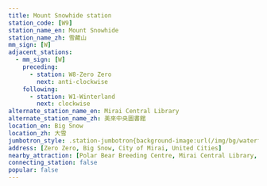 ```yaml
---
title: Mount Snowhide station
station_code: [W9]
station_name_en: Mount Snowhide
station_name_zh: 雪藏山
mm_sign: [W]
adjacent_stations:
  - mm_sign: [W]
    preceding:
      - station: W8-Zero Zero
        next: anti-clockwise
    following:
      - station: W1-Winterland
        next: clockwise
alternate_station_name_en: Mirai Central Library
alternate_station_name_zh: 美來中央圖書館
location_en: Big Snow
location_zh: 大雪
jumbotron_style: .station-jumbotron{background-image:url(/img/bg/waterfallline.png);background-repeat:no-repeat;background-size:100% 10px;background-position:0 130px}
address: [Zero Zero, Big Snow, City of Mirai, United Cities]
nearby_attraction: [Polar Bear Breeding Centre, Mirai Central Library, United Cities Gene Vault]
connecting_station: false
popular: false
---
```


